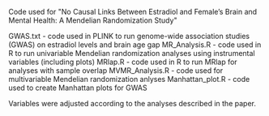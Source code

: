 Code used for "No Causal Links Between Estradiol and Female’s Brain and Mental Health: A Mendelian Randomization Study"

GWAS.txt - code used in PLINK to run genome-wide association studies (GWAS) on estradiol levels and brain age gap
MR_Analysis.R - code used in R to run univariable Mendelian randomization analyses using instrumental variables (including plots)
MRlap.R - code used in R to run MRlap for analyses with sample overlap
MVMR_Analysis.R - code used for multivariable Mendelian randomization anlyses
Manhattan_plot.R - code used to create Manhattan plots for GWAS

Variables were adjusted according to the analyses described in the paper.

